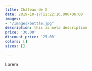 ```yaml
---
title: Château de X
date: 2019-10-17T11:22:16.000+06:00
images:
- "/images/bottle.jpg"
description: this is meta description
price: '30.00'
discount_price: '25.00'
colors: []
sizes: []

---
```

Lorem